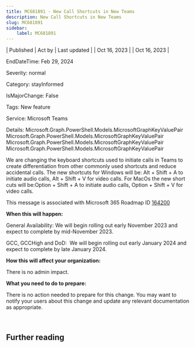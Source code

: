 ```yaml
---
title: MC681891 - New Call Shortcuts in New Teams
description: New Call Shortcuts in New Teams
slug: MC681891
sidebar:
    label: MC681891
---
```


| Published | Act by | Last updated |
| Oct 16, 2023 |  | Oct 16, 2023 |

EndDateTime: Feb 29, 2024

Severity: normal

Category: stayInformed

IsMajorChange: False

Tags: New feature

Service: Microsoft Teams

Details: Microsoft.Graph.PowerShell.Models.MicrosoftGraphKeyValuePair Microsoft.Graph.PowerShell.Models.MicrosoftGraphKeyValuePair Microsoft.Graph.PowerShell.Models.MicrosoftGraphKeyValuePair Microsoft.Graph.PowerShell.Models.MicrosoftGraphKeyValuePair

<p>We are changing the keyboard shortcuts used to initiate calls in Teams to create differentiation from other commonly used shortcuts and reduce accidental calls. The new shortcuts for Windows will be: Alt + Shift + A to initiate audio calls, Alt + Shift + V for video calls. For MacOs the new short cuts will be:Option + Shift + A to initiate audio calls, Option + Shift + V for video calls.</p>
<p>This message is associated with Microsoft 365 Roadmap ID <a href="https://www.microsoft.com/microsoft-365/roadmap?filters=&amp;searchterms=164200" target="_blank">164200</a></p>
<p><b>When this will happen:</b></p><p>General Availability: We will begin rolling out early November 2023 and expect to complete by mid-November 2023.<br></p><p>GCC, GCCHigh and DoD:&nbsp; We will begin rolling out early January 2024 and expect to complete by late January 2024.</p>

<p><b>How this will affect your organization:</b></p>

<p>There is no admin impact.</p>
<p><b>What you need to do to prepare:</b></p>
<p>There is no action needed to prepare for this change. You may want to notify your users about this change and update any relevant documentation as appropriate.</p>
<p><br></p>

## Further reading
